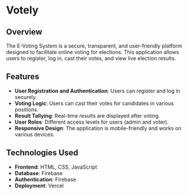 # Votely

## Overview

The E-Voting System is a secure, transparent, and user-friendly platform designed to facilitate online voting for elections. This application allows users to register, log in, cast their votes, and view live election results. 
## Features

- **User  Registration and Authentication**: Users can register and log in securely.
- **Voting Logic**: Users can cast their votes for candidates in various positions.
- **Result Tallying**: Real-time results are displayed after voting.
- **User  Roles**: Different access levels for users (admin and voter).
- **Responsive Design**: The application is mobile-friendly and works on various devices.

## Technologies Used

- **Frontend**: HTML, CSS, JavaScript
- **Database**: Firebase
- **Authentication**: Firebase
- **Deployment**: Vercel
